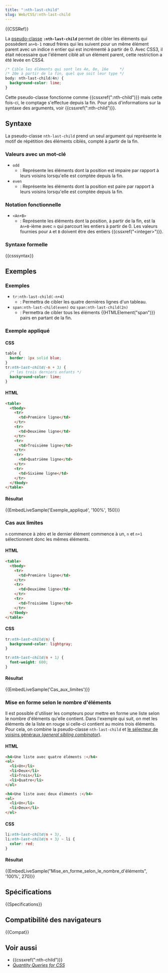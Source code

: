 ```yaml
---
title: ":nth-last-child"
slug: Web/CSS/:nth-last-child
---
```


{{CSSRef}}

La [pseudo-classe](/fr/docs/CSS/Pseudo-classes) **`:nth-last-child`** permet de cibler les éléments qui possèdent `an+b-1` nœud frères qui les suivent pour un même élément parent avec un indice n entier qui est incrémenté à partir de 0. Avec CSS3, il était nécessaire que l'élément ciblé ait un élément parent, cette restriction a été levée en CSS4.

```css
/* Cible les éléments qui sont les 4e, 8e, 16e     */
/* 20e à partir de la fin, quel que soit leur type */
body: nth-last-child(4n) {
  background-color: lime;
}
```

Cette pseudo-classe fonctionne comme {{cssxref(":nth-child")}} mais cette fois-ci, le comptage s'effectue depuis la fin. Pour plus d'informations sur la syntaxe des arguments, voir {{cssxref(":nth-child")}}.

## Syntaxe

La pseudo-classe `nth-last-child` prend un seul argument qui représente le motif de répétition des éléments ciblés, compté à partir de la fin.

### Valeurs avec un mot-clé

- `odd`
  - : Représente les éléments dont la position est impaire par rapport à leurs voisins lorsqu'elle est comptée depuis la fin.
- `even`
  - : Représente les éléments dont la position est paire par rapport à leurs voisins lorsqu'elle est comptée depuis la fin.

### Notation fonctionnelle

- `<An+B>`
  - : Représente les éléments dont la position, à partir de la fin, est la `An+B`-ième avec `n` qui parcourt les entiers à partir de 0. Les valeurs fournies pour `A` et `B` doivent être des entiers {{cssxref("&lt;integer&gt;")}}.

### Syntaxe formelle

{{csssyntax}}

## Exemples

### Exemples

- `tr:nth-last-child(-n+4)`
  - : Permettra de cibler les quatre dernières lignes d'un tableau.
- `span:nth-last-child(even)` ou `span:nth-last-child(2n)`
  - : Permettra de cibler tous les éléments {{HTMLElement("span")}} pairs en partant de la fin.

### Exemple appliqué

#### CSS

```css
table {
  border: 1px solid blue;
}
tr:nth-last-child(-n + 3) {
  /* les trois derniers enfants */
  background-color: lime;
}
```

#### HTML

```html
<table>
  <tbody>
    <tr>
      <td>Première ligne</td>
    </tr>
    <tr>
      <td>Deuxième ligne</td>
    </tr>
    <tr>
      <td>Troisième ligne</td>
    </tr>
    <tr>
      <td>Quatrième ligne</td>
    </tr>
    <tr>
      <td>Sixième ligne</td>
    </tr>
  </tbody>
</table>
```

#### Résultat

{{EmbedLiveSample('Exemple_appliqué', '100%', 150)}}

### Cas aux limites

`n` commence à zéro et le dernier élément commence à un, `n` et `n+1` sélectionnent donc les mêmes éléments.

#### HTML

```html
<table>
  <tbody>
    <tr>
      <td>Première ligne</td>
    </tr>
    <tr>
      <td>Deuxième ligne</td>
    </tr>
    <tr>
      <td>Troisième ligne</td>
    </tr>
  </tbody>
</table>
```

#### CSS

```css
tr:nth-last-child(n) {
  background-color: lightgray;
}

tr:nth-last-child(n + 1) {
  font-weight: 600;
}
```

#### Résultat

{{EmbedLiveSample('Cas_aux_limites')}}

### Mise en forme selon le nombre d'éléments

Il est possible d'utiliser les compteurs pour mettre en forme une liste selon le nombre d'éléments qu'elle contient. Dans l'exemple qui suit, on met les éléments de la liste en rouge si celle-ci contient au moins trois éléments. Pour cela, on combine la pseudo-classe `nth-last-child` et [le sélecteur de voisins généraux (_general sibling combinator_)](/fr/docs/Web/CSS/Sélecteurs_de_voisins_généraux).

#### HTML

```html
<h4>Une liste avec quatre éléments :</h4>
<ol>
  <li>Un</li>
  <li>Deux</li>
  <li>Trois</li>
  <li>Quatre</li>
</ol>

<h4>Une liste avec deux éléments :</h4>
<ol>
  <li>Un</li>
  <li>Deux</li>
</ol>
```

#### CSS

```css
li:nth-last-child(n + 3),
li:nth-last-child(n + 3) ~ li {
  color: red;
}
```

#### Résultat

{{EmbedLiveSample("Mise_en_forme_selon_le_nombre_d'éléments", '100%', 270)}}

## Spécifications

{{Specifications}}

## Compatibilité des navigateurs

{{Compat}}

## Voir aussi

- {{cssxref(":nth-child")}}
- _[Quantity Queries for CSS](https://alistapart.com/article/quantity-queries-for-css)_
